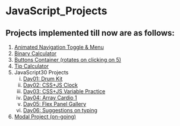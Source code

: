 # JavaScript_Projects

## Projects implemented till now are as follows:

<ol>
  <li><a href="https://gauravk268.github.io/JavaScript_Projects/Animated_Navigation_Toggle_&_Menu/index.html" target="_blank">Animated Navigation Toggle & Menu</a></li>
  <li><a href="https://gauravk268.github.io/JavaScript_Projects/Binary_Calculator/index.html" target="_blank">Binary Calculator</a></li>
  <li><a href="https://gauravk268.github.io/JavaScript_Projects/Buttons_Container/index.html" target="_blank" >Buttons Container (rotates on clicking on 5)</a></li>
  <li><a href="https://gauravk268.github.io/JavaScript_Projects/Tip_Calculator/index.html" target="_blank">Tip Calculator</a></li>
  <li>JavaScript30 Projects
    <ol type="i">
      <li><a href="https://gauravk268.github.io/JavaScript_Projects/JavaScript30_Projects/Day01-Drum_Kit/index.html" target="_blank">Day01: Drum Kit</a></li>
      <li><a href="https://gauravk268.github.io/JavaScript_Projects/JavaScript30_Projects/Day02-CSS_JS_Clock/index.html" target="_blank">Day02: CSS+JS Clock</a></li>
      <li><a href="https://gauravk268.github.io/JavaScript_Projects/JavaScript30_Projects/Day03-CSS%2BJS_Practice/index.html" target="_blank">Day03: CSS+JS Variable Practice</a></li>
      <li><a href="https://gauravk268.github.io/JavaScript_Projects/JavaScript30_Projects/Day04-Array_Cardio_Day1/index.html" target="_blank">Day04: Array Cardio 1</a></li>
      <li><a href="https://gauravk268.github.io/JavaScript_Projects/JavaScript30_Projects/Day05-Flex_Panel_Gallery/index.html" target="_blank">Day05: Flex Panel Gallery</a></li>
      <li><a href="https://gauravk268.github.io/JavaScript_Projects/JavaScript30_Projects/Day06-Type_Ahead/index.html" target="_blank">Day06: Suggestions on typing</a></li>
    </ol>
  </li>
  <li><a href="https://gauravk268.github.io/JavaScript_Projects/Modal_Project/index.html">Modal Project (on-going)</a></li>
</ol>
